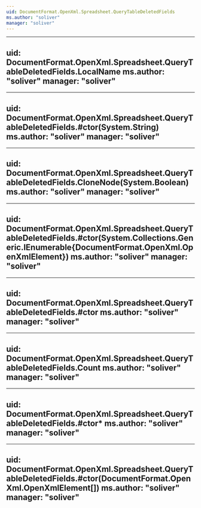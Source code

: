 ```yaml
---
uid: DocumentFormat.OpenXml.Spreadsheet.QueryTableDeletedFields
ms.author: "soliver"
manager: "soliver"
---
```


---
uid: DocumentFormat.OpenXml.Spreadsheet.QueryTableDeletedFields.LocalName
ms.author: "soliver"
manager: "soliver"
---

---
uid: DocumentFormat.OpenXml.Spreadsheet.QueryTableDeletedFields.#ctor(System.String)
ms.author: "soliver"
manager: "soliver"
---

---
uid: DocumentFormat.OpenXml.Spreadsheet.QueryTableDeletedFields.CloneNode(System.Boolean)
ms.author: "soliver"
manager: "soliver"
---

---
uid: DocumentFormat.OpenXml.Spreadsheet.QueryTableDeletedFields.#ctor(System.Collections.Generic.IEnumerable{DocumentFormat.OpenXml.OpenXmlElement})
ms.author: "soliver"
manager: "soliver"
---

---
uid: DocumentFormat.OpenXml.Spreadsheet.QueryTableDeletedFields.#ctor
ms.author: "soliver"
manager: "soliver"
---

---
uid: DocumentFormat.OpenXml.Spreadsheet.QueryTableDeletedFields.Count
ms.author: "soliver"
manager: "soliver"
---

---
uid: DocumentFormat.OpenXml.Spreadsheet.QueryTableDeletedFields.#ctor*
ms.author: "soliver"
manager: "soliver"
---

---
uid: DocumentFormat.OpenXml.Spreadsheet.QueryTableDeletedFields.#ctor(DocumentFormat.OpenXml.OpenXmlElement[])
ms.author: "soliver"
manager: "soliver"
---
